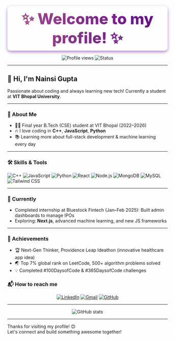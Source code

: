 <!-- Colorful Gradient Header Banner -->
<h1 align="center" style="
  background: linear-gradient(90deg, #a4508b, #5f0a87);
  -webkit-background-clip: text;
  -webkit-text-fill-color: transparent;
  font-weight: 800;
  font-size: 3rem;
  padding: 10px 0;
  margin-bottom: 10px;
  border-radius: 10px;
  box-shadow: 0 4px 10px rgba(95, 10, 135, 0.5);
  ">
  ✨ Welcome to my profile! ✨
</h1>

<p align="center">
  <img src="https://img.shields.io/static/v1?label=Profile%20views&message=1,234&color=6A5ACD&style=flat-square" alt="Profile views" />
  <img src="https://img.shields.io/badge/Status-Available%20for%20Work-brightgreen?style=flat-square" alt="Status" />
</p>

---

## 👋 Hi, I'm Nainsi Gupta

Passionate about coding and always learning new tech! Currently a student at **VIT Bhopal University**.

---

### 🚀 About Me
- 🧑‍🎓 Final year B.Tech (CSE) student at VIT Bhopal (2022–2026)
- 🔥 I love coding in **C++**, **JavaScript**, **Python**
- 📚 Learning more about full-stack development & machine learning every day

---

### 🛠️ Skills & Tools

![C++](https://img.shields.io/badge/C++-00599C?logo=c%2b%2b&logoColor=white)
![JavaScript](https://img.shields.io/badge/JavaScript-F7DF1E?logo=javascript&logoColor=black)
![Python](https://img.shields.io/badge/Python-3776AB?logo=python&logoColor=white)
![React](https://img.shields.io/badge/React-20232A?logo=react&logoColor=61DAFB)
![Node.js](https://img.shields.io/badge/Node.js-339933?logo=node-dot-js&logoColor=white)
![MongoDB](https://img.shields.io/badge/MongoDB-47A248?logo=mongodb&logoColor=white)
![MySQL](https://img.shields.io/badge/MySQL-4479A1?logo=mysql&logoColor=white)
![Tailwind CSS](https://img.shields.io/badge/TailwindCSS-06B6D4?logo=tailwindcss&logoColor=white)

---

### 🌱 Currently
- Completed internship at Bluestock Fintech (Jan–Feb 2025): Built admin dashboards to manage IPOs  
- Exploring: **Next.js**, advanced machine learning, and new JS frameworks

---

### 🌟 Achievements
- 🏆 Next-Gen Thinker, Providence Leap Ideathon (innovative healthcare app idea)
- 🌏 Top 7% global rank on LeetCode, 500+ algorithm problems solved
- 💡 Completed #100DaysofCode & #365DaysofCode challenges



### 📬 How to reach me

<p align="center">
  <a href="https://www.linkedin.com/in/nainsi-gupta-2015a0250/"><img src="https://img.shields.io/badge/LinkedIn-blue?logo=linkedin&style=for-the-badge" alt="LinkedIn" /></a>
  <a href="mailto:nainsigupta438@gmail.com"><img src="https://img.shields.io/badge/Gmail-red?logo=gmail&style=for-the-badge" alt="Gmail" /></a>
  <a href="https://github.com/Nainsi-6"><img src="https://img.shields.io/badge/GitHub-181717?logo=github&style=for-the-badge" alt="GitHub" /></a>
</p>

---

<p align="center">
  <img src="https://github-readme-stats.vercel.app/api?username=Nainsi-6&show_icons=true&theme=radical" alt="GitHub stats" />
</p>

---

Thanks for visiting my profile! 😊  
Let's connect and build something awesome together!



